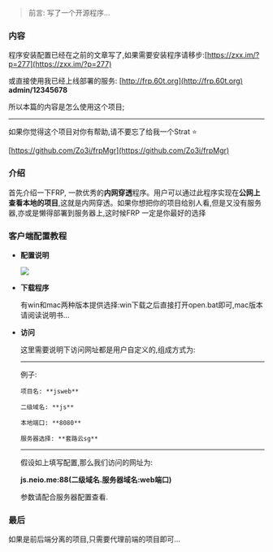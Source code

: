 > 前言: 写了一个开源程序...

### 内容

程序安装配置已经在之前的文章写了,如果需要安装程序请移步:[https://zxx.im/?p=277](https://zxx.im/?p=277)

或直接使用我已经上线部署的服务: [http://frp.60t.org](http://frp.60t.org)  **admin/12345678**

所以本篇的内容是怎么使用这个项目;

------

如果你觉得这个项目对你有帮助,请不要忘了给我一个Strat :star:

[https://github.com/Zo3i/frpMgr](https://github.com/Zo3i/frpMgr)

### 介绍

首先介绍一下FRP, 一款优秀的**内网穿透**程序。用户可以通过此程序实现在**公网上查看本地的项目**,这就是内网穿透。如果你想把你的项目给别人看,但是又没有服务器,亦或是懒得部署到服务器上,这时候FRP 一定是你最好的选择

### 客户端配置教程

- **配置说明**

  ![](https://i.bmp.ovh/imgs/2019/03/df745506ebc663e0.png)

- **下载程序**

  有win和mac两种版本提供选择:win下载之后直接打开open.bat即可,mac版本请阅读说明书...

- **访问**

  这里需要说明下访问网址都是用户自定义的,组成方式为:

  ------

  例子:

      项目名: **jsweb**

      二级域名: **js**

      本地端口: **8080**

      服务器选择: **套路云sg**

  ------

  假设如上填写配置,那么我们访问的网址为:

  **js.neio.me:88(二级域名.服务器域名:web端口)**

  参数请配合服务器配置查看.

### 最后

如果是前后端分离的项目,只需要代理前端的项目即可...